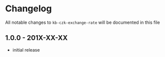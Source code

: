 # Changelog

All notable changes to `kb-czk-exchange-rate` will be documented in this file

## 1.0.0 - 201X-XX-XX

- initial release
